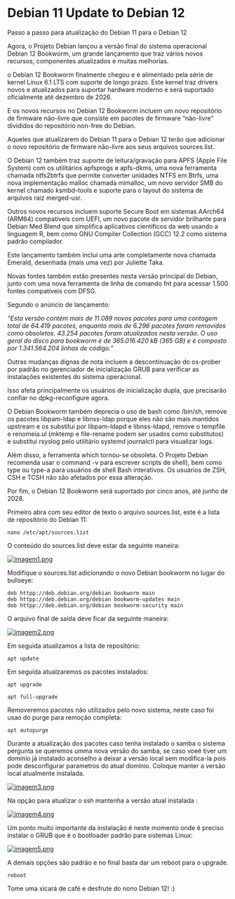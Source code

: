 # Debian 11 Update to Debian 12
Passo a passo para atualização do Debian 11 para o Debian 12

Agora, o Projeto Debian lançou a versão final do sistema operacional Debian 12 Bookworm, um grande lançamento que traz vários novos recursos, componentes atualizados e muitas melhorias.

o Debian 12 Bookworm finalmente chegou e é alimentado pela série de kernel Linux 6.1 LTS com suporte de longo prazo.
Este kernel traz drivers novos e atualizados para suportar hardware moderno e será suportado oficialmente até dezembro de 2026.

E os novos recursos no Debian 12 Bookworm incluem um novo repositório de firmware não-livre que consiste em pacotes de firmware “não-livre” divididos do repositório non-free do Debian.

Aqueles que atualizarem do Debian 11 para o Debian 12 terão que adicionar o novo repositório de firmware não-livre aos seus arquivos sources.list.

O Debian 12 também traz suporte de leitura/gravação para APFS (Apple File System) com os utilitários apfsprogs e apfs-dkms, uma nova ferramenta chamada ntfs2btrfs que permite converter unidades NTFS em Btrfs, uma nova implementação malloc chamada mimalloc, um novo servidor SMB do kernel chamado ksmbd-tools e suporte para o layout do sistema de arquivos raiz merged-usr.

Outros novos recursos incluem suporte Secure Boot em sistemas AArch64 (ARM64) compatíveis com UEFI, um novo pacote de servidor brilhante para Debian Med Blend que simplifica aplicativos científicos da web usando a linguagem R, bem como GNU Compiler Collection (GCC) 12.2 como sistema padrão compilador.

Este lançamento também inclui uma arte completamente nova chamada Emerald, desenhada (mais uma vez) por Juliette Taka.

Novas fontes também estão presentes nesta versão principal do Debian, junto com uma nova ferramenta de linha de comando fnt para acessar 1.500 fontes compatíveis com DFSG.

Segundo o anúncio de lançamento:

*“Esta versão contém mais de 11.089 novos pacotes para uma contagem total de 64.419 pacotes, enquanto mais de 6.296 pacotes foram removidos como obsoletos. 43.254 pacotes foram atualizados nesta versão. O uso geral do disco para bookworm é de 365.016.420 kB (365 GB) e é composto por 1.341.564.204 linhas de código.”*

Outras mudanças dignas de nota incluem a descontinuação do os-prober por padrão no gerenciador de inicialização GRUB para verificar as instalações existentes do sistema operacional.

Isso afeta principalmente os usuários de inicialização dupla, que precisarão confiar no dpkg-reconfigure agora.

O Debian Bookworm também deprecia o uso de bash como /bin/sh, remove os pacotes libpam-ldap e libnss-ldap porque eles não são mais mantidos upstream e os substitui por libpam-ldapd e libnss-ldapd, remove o tempfile e renomeia.ul (mktemp e file-rename podem ser usados como substitutos) e substitui rsyslog pelo utilitário systemd journalctl para visualizar logs.

Além disso, a ferramenta which tornou-se obsoleta. O Projeto Debian recomenda usar o command -v para escrever scripts de shell), bem como type ou type-a para usuários de shell Bash interativos. Os usuários de ZSH, CSH e TCSH não são afetados por essa alteração.

Por fim, o Debian 12 Bookworm será suportado por cinco anos, até junho de 2028.

Primeiro abra com seu editor de texto o arquivo sources.list, este é a lista de repositório do Debian 11:

``` shell
nano /etc/apt/sources.list
```

O conteúdo do sources.list deve estar da seguinte maneira:

[![imagem1.png](https://i.postimg.cc/bw86B39c/imagem1.png)](https://postimg.cc/HVZ4J0NB)

Modifique o sources.list adicionando o novo Debian bookworm no lugar do bullseye:

```
deb httpp://deb.debian.org/debian bookworm main
deb httpp://deb.debian.org/debian bookworm-updates main
deb httpp://deb.debian.org/debian bookworm-security main
```

O arquivo final de saída deve ficar da seguinte maneira:

[![imagem2.png](https://i.postimg.cc/8zHyQMZF/imagem2.png)](https://postimg.cc/zyywTbZ5)


Em seguida atualizamos a lista de repositório:

```shell
apt update
```

Em seguida atualzaremos os pacotes instalados:

```shell
apt upgrade
```

```shell
apt full-upgrade
```

Removeremos pacotes não utilizados pelo novo sistema, neste caso foi usao do purge para remoção completa:

```shell
apt autopurge
```

Durante a atualização dos pacotes caso tenha instalado o samba o sistema pergunta se queremos umma nova versão do samba, se caso voeê tiver um domínio já instalado
aconselho a deixar a versão local sem modifica-la pois pode desconfigurar parametros do atual domínio. Coloque manter a versão local atualmente instalada.

[![imagem3.png](https://i.postimg.cc/k5L2XSty/imagem3.png)](https://postimg.cc/94tmLrb4)

Na opção para atualizar o ssh mantenha a versão atual instalada :

[![imagem4.png](https://i.postimg.cc/v80QLnTS/imagem4.png)](https://postimg.cc/pynbPpDD)

Um ponto muito importante da instalação é neste momento onde é preciso instalar o GRUB que é o bootloader padrão para sistemas Linux:

[![imagem5.png](https://i.postimg.cc/hPtW7jJy/imagem5.png)](https://postimg.cc/mhJ6vTyC)

A demais opções são padrão e no final basta dar um reboot para o upgrade.

```shell
reboot
```

Tome uma xicará de café e desfrute do nono Debian 12! :)

